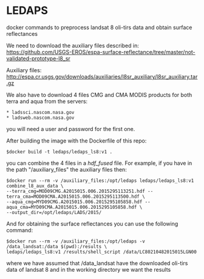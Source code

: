 # LEDAPS
docker commands to preprocess landsat 8 oli-tirs data and obtain surface reflectances

We need to download the auxiliary files described in: https://github.com/USGS-EROS/espa-surface-reflectance/tree/master/not-validated-prototype-l8_sr

Auxiliary files: http://espa.cr.usgs.gov/downloads/auxiliaries/l8sr_auxiliary/l8sr_auxiliary.tar.gz

We also have to download 4 files CMG and CMA MODIS products for both terra and aqua from the servers:

	* ladssci.nascom.nasa.gov
	* ladsweb.nascom.nasa.gov

you will need a user and password for the first one.

After building the image with the Dockerfile of this repo:


```
$docker build -t ledaps/ledaps_ls8:v1 .

```

you can combine the 4 files in a *hdf_fused* file. For example, if you have in the path "/auxiliary_files" the auxiliary files then:

```
$docker run --rm -v /auxiliary_files:/opt/ledaps ledaps/ledaps_ls8:v1 combine_l8_aux_data \
--terra_cmg=MOD09CMG.A2015015.006.2015295113251.hdf --terra_cma=MOD09CMA.A2015015.006.2015295113500.hdf \
--aqua_cmg=MYD09CMG.A2015015.006.2015295105858.hdf --aqua_cma=MYD09CMA.A2015015.006.2015295105858.hdf \
--output_dir=/opt/ledaps/LADS/2015/
```

And for obtaining the surface reflectances you can use the following command:

```
$docker run --rm -v /auxiliary_files:/opt/ledaps -v /data_landsat:/data $(pwd):/results \
ledaps/ledaps_ls8:v1 /results/shell_script /data/LC80210482015015LGN00
```

where we have assumed that /data_landsat have the downloaded oli-tirs data of landsat 8 and in the working directory we want the results

